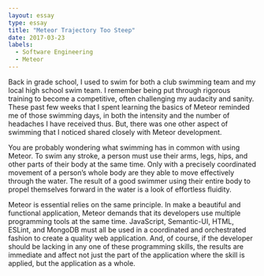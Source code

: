 ```yaml
---
layout: essay
type: essay
title: "Meteor Trajectory Too Steep"
date: 2017-03-23
labels:
  - Software Engineering
  - Meteor
---
```


Back in grade school, I used to swim for both a club swimming team and my local high school swim team.  I remember being put through rigorous training to become a competitive, often challenging my audacity and sanity.  These past few weeks that I spent learning the basics of Meteor reminded me of those swimming days, in both the intensity and the number of headaches I have received thus.  But, there was one other aspect of swimming that I noticed shared closely with Meteor development.

You are probably wondering what swimming has in common with using Meteor.  To swim any stroke, a person must use their arms, legs, hips, and other parts of their body at the same time.  Only with a precisely coordinated movement of a person’s whole body are they able to move effectively through the water.  The result of a good swimmer using their entire body to propel themselves forward in the water is a look of effortless fluidity.

Meteor is essential relies on the same principle.  In make a beautiful and functional application, Meteor demands that its developers use multiple programming tools at the same time.  JavaScript, Semantic-UI, HTML, ESLint, and MongoDB must all be used in a coordinated and orchestrated fashion to create a quality web application.  And, of course, if the developer should be lacking in any one of these programming skills, the results are immediate and affect not just the part of the application where the skill is applied, but the application as a whole.

